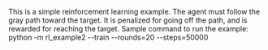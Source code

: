 This is a simple reinforcement learning example. The agent must follow the gray path toward the target. It is penalized for going off the path, and is rewarded for reaching the target. Sample command to run the example: python -m rl_example2 --train --rounds=20 --steps=50000
